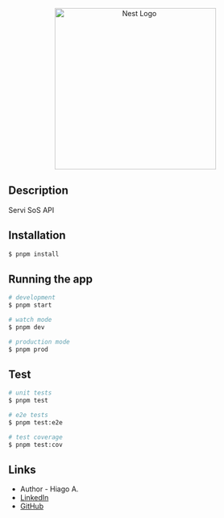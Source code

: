 <p align="center">
  <a href="http://nestjs.com/" target="blank"><img src="https://nestjs.com/img/logo_text.svg" width="320" alt="Nest Logo" /></a>
</p>

## Description

Servi SoS API

## Installation

```bash
$ pnpm install
```

## Running the app

```bash
# development
$ pnpm start

# watch mode
$ pnpm dev

# production mode
$ pnpm prod
```

## Test

```bash
# unit tests
$ pnpm test

# e2e tests
$ pnpm test:e2e

# test coverage
$ pnpm test:cov
```

## Links

- Author - Hiago A.
- [LinkedIn](https://www.linkedin.com/in/hiago-alves-dev/)
- [GitHub](https://github.com/hialves)
